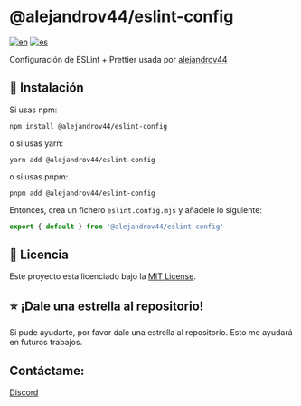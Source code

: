 # @alejandrov44/eslint-config

[![en](https://img.shields.io/badge/lang-en-red.svg)](https://github.com/alejandrov44/eslint-config/blob/master/README.md)
[![es](https://img.shields.io/badge/lang-es-yellow.svg)](https://github.com/alejandrov44/eslint-config/blob/master/README.es.md)

Configuración de ESLint + Prettier usada por [alejandrov44](https://github.com/alejandrov44)

## 🚀 Instalación

Si usas npm:

```shell
npm install @alejandrov44/eslint-config
```

o si usas yarn:

```shell
yarn add @alejandrov44/eslint-config
```

o si usas pnpm:

```shell
pnpm add @alejandrov44/eslint-config
```

Entonces, crea un fichero `eslint.config.mjs` y añadele lo siguiente:

```js
export { default } from '@alejandrov44/eslint-config'
```

## 📑 Licencia

Este proyecto esta licenciado bajo la [MIT License](LICENSE).

## ⭐ ¡Dale una estrella al repositorio!
 
Si pude ayudarte, por favor dale una estrella al repositorio. Esto me ayudará en futuros trabajos.

## Contáctame:
 
[Discord](https://discord.gg/yGMknyc9)